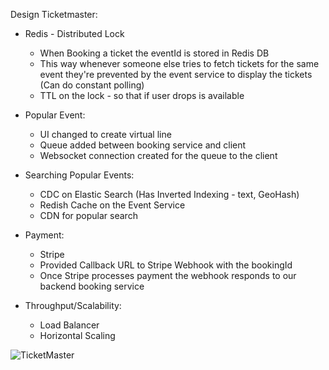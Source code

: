 Design Ticketmaster:

- Redis - Distributed Lock

  - When Booking a ticket the eventId is stored in Redis DB
  - This way whenever someone else tries to fetch tickets for the same event they're prevented by the event service to display the tickets (Can do constant polling)
  - TTL on the lock - so that if user drops is available

- Popular Event:

  - UI changed to create virtual line
  - Queue added between booking service and client
  - Websocket connection created for the queue to the client

- Searching Popular Events:

  - CDC on Elastic Search (Has Inverted Indexing - text, GeoHash)
  - Redish Cache on the Event Service
  - CDN for popular search

- Payment:

  - Stripe
  - Provided Callback URL to Stripe Webhook with the bookingId
  - Once Stripe processes payment the webhook responds to our backend booking service

- Throughput/Scalability:
  - Load Balancer
  - Horizontal Scaling

![TicketMaster](image-1.png)
